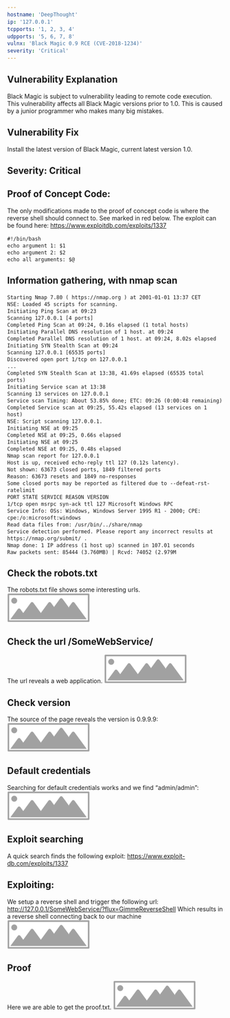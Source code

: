 ```yaml
---
hostname: 'DeepThought'
ip: '127.0.0.1'
tcpports: '1, 2, 3, 4'
udpports: '5, 6, 7, 8'
vulnx: 'Black Magic 0.9 RCE (CVE-2018-1234)'
severity: 'Critical'
---
```


## Vulnerability Explanation
Black Magic is subject to vulnerability leading to remote code execution.
This vulnerability affects all Black Magic versions prior to 1.0. This is
caused by a junior programmer who makes many big mistakes.

## Vulnerability Fix
Install the latest version of Black Magic, current latest version 1.0.

## Severity: Critical

## Proof of Concept Code:
The only modifications made to the proof of concept code is where the reverse
shell should connect to. See marked in red below. The exploit can be found here:
https://www.exploitdb.com/exploits/1337

```
#!/bin/bash
echo argument 1: $1
echo argument 2: $2
echo all arguments: $@
```

## Information gathering, with nmap scan
```
Starting Nmap 7.80 ( https://nmap.org ) at 2001-01-01 13:37 CET
NSE: Loaded 45 scripts for scanning.
Initiating Ping Scan at 09:23
Scanning 127.0.0.1 [4 ports]
Completed Ping Scan at 09:24, 0.16s elapsed (1 total hosts)
Initiating Parallel DNS resolution of 1 host. at 09:24
Completed Parallel DNS resolution of 1 host. at 09:24, 8.02s elapsed
Initiating SYN Stealth Scan at 09:24
Scanning 127.0.0.1 [65535 ports]
Discovered open port 1/tcp on 127.0.0.1
...
Completed SYN Stealth Scan at 13:38, 41.69s elapsed (65535 total ports)
Initiating Service scan at 13:38
Scanning 13 services on 127.0.0.1
Service scan Timing: About 53.85% done; ETC: 09:26 (0:00:48 remaining)
Completed Service scan at 09:25, 55.42s elapsed (13 services on 1 host)
NSE: Script scanning 127.0.0.1.
Initiating NSE at 09:25
Completed NSE at 09:25, 0.66s elapsed
Initiating NSE at 09:25
Completed NSE at 09:25, 0.48s elapsed
Nmap scan report for 127.0.0.1
Host is up, received echo-reply ttl 127 (0.12s latency).
Not shown: 63673 closed ports, 1849 filtered ports
Reason: 63673 resets and 1849 no-responses
Some closed ports may be reported as filtered due to --defeat-rst-ratelimit
PORT STATE SERVICE REASON VERSION
1/tcp open msrpc syn-ack ttl 127 Microsoft Windows RPC
Service Info: OSs: Windows, Windows Server 1995 R1 - 2000; CPE: cpe:/o:microsoft:windows
Read data files from: /usr/bin/../share/nmap
Service detection performed. Please report any incorrect results at https://nmap.org/submit/ .
Nmap done: 1 IP address (1 host up) scanned in 107.01 seconds
Raw packets sent: 85444 (3.760MB) | Rcvd: 74052 (2.979M
```
## Check the robots.txt
The robots.txt file shows some interesting urls.
![](screenshot.png)

## Check the url /SomeWebService/
The url reveals a web application.
![](screenshot.png)

## Check version
The source of the page reveals the version is 0.9.9.9:
![](screenshot.png)

## Default credentials
Searching for default credentials works and we find “admin/admin”:
![](screenshot.png)

## Exploit searching
A quick search finds the following exploit:
https://www.exploit-db.com/exploits/1337

## Exploiting:
We setup a reverse shell and trigger the following url:
http://127.0.0.1/SomeWebService/?flux=GimmeReverseShell
Which results in a reverse shell connecting back to our machine
![](screenshot.png)

## Proof
Here we are able to get the proof.txt.
![](screenshot.png)


